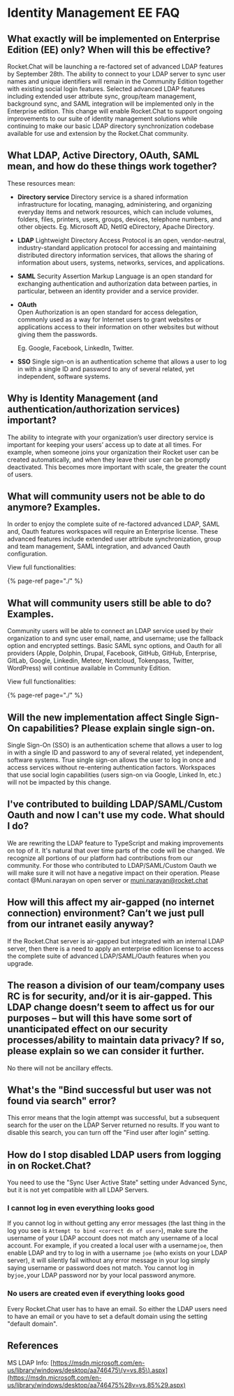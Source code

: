 # Identity Management EE FAQ

## What exactly will be implemented on Enterprise Edition \(EE\) only? When will this be effective?

Rocket.Chat will be launching a re-factored set of advanced LDAP features by September 28th. The ability to connect to your LDAP server to sync user names and unique identifiers will remain in the Community Edition together with existing social login features.  Selected advanced LDAP features including extended user attribute sync, group/team management, background sync, and SAML integration will be implemented only in the Enterprise edition.  This change will enable Rocket.Chat to support ongoing improvements to our suite of identity management solutions while continuing to make our basic LDAP directory synchronization codebase available for use and extension by the Rocket.Chat community.

## What LDAP, Active Directory, OAuth, SAML mean, and how do these things work together?

These resources mean:

* **Directory service** Directory service is a shared information infrastructure for locating, managing, administering, and organizing everyday items and network resources, which can include volumes, folders, files, printers, users, groups, devices, telephone numbers, and other objects. Eg. Microsoft AD, NetIQ eDirectory, Apache Directory.
* **LDAP** Lightweight Directory Access Protocol is an open, vendor-neutral, industry-standard application protocol for accessing and maintaining distributed directory information services, that allows the sharing of information about users, systems, networks, services, and applications.
* **SAML** Security Assertion Markup Language is an open standard for exchanging authentication and authorization data between parties, in particular, between an identity provider and a service provider.
* **OAuth**  
  Open Authorization is an open standard for access delegation, commonly used as a way for Internet users to grant websites or applications access to their information on other websites but without giving them the passwords.

  Eg. Google, Facebook, LinkedIn, Twitter.

* **SSO** Single sign-on is an authentication scheme that allows a user to log in with a single ID and password to any of several related, yet independent, software systems.

## Why is Identity Management \(and authentication/authorization services\) important?

The ability to integrate with your organization’s user directory service is important for keeping your users’ access up to date at all times.  For example, when someone joins your organization their Rocket user can be created automatically, and when they leave their user can be promptly deactivated.   This becomes more important with scale, the greater the count of users.

## What will community users not be able to do anymore? Examples.

In order to enjoy the complete suite of re-factored advanced LDAP, SAML and, Oauth features workspaces will require an Enterprise license.  These advanced features include extended user attribute synchronization, group and team management, SAML integration, and advanced Oauth configuration.

View full functionalities:

{% page-ref page="./" %}

## What will community users still be able to do? Examples.

Community users will be able to connect an LDAP service used by their organization to and sync user email, name, and username; use the fallback option and encrypted settings. Basic SAML sync options, and Oauth for all providers \(Apple, Dolphin, Drupal, Facebook, GitHub, GitHub, Enterprise, GitLab, Google, Linkedin, Meteor, Nextcloud, Tokenpass, Twitter, WordPress\) will continue available in Community Edition.  
  
View full functionalities:

{% page-ref page="./" %}

## Will the new implementation affect Single Sign-On capabilities? Please explain single sign-on.

Single Sign-On \(SSO\) is an authentication scheme that allows a user to log in with a single ID and password to any of several related, yet independent, software systems. True single sign-on allows the user to log in once and access services without re-entering authentication factors. Workspaces that use social login capabilities \(users sign-on via Google, Linked In, etc.\) will not be impacted by this change.  

## I've contributed to building LDAP/SAML/Custom Oauth and now I can't use my code. What should I do?

We are rewriting the LDAP feature to TypeScript and making improvements on top of it. It's natural that over time parts of the code will be changed. We recognize all portions of our platform had contributions from our community. For those who contributed to LDAP/SAML/Custom Oauth we will make sure it will not have a negative impact on their operation. Please contact @Muni.narayan on open server or [muni.narayan@rocket.chat](mailto:muni.narayan@rocket.chat)

## How will this affect my air-gapped \(no internet connection\) environment? Can’t we just pull from our intranet easily anyway?

If the Rocket.Chat server is air-gapped but integrated with an internal LDAP server, then there is a need to apply an enterprise edition license to access the complete suite of  advanced LDAP/SAML/Oauth features when you upgrade.

## The reason a division of our team/company uses RC is for security, and/or it is air-gapped. This LDAP change doesn’t seem to affect us for our purposes – but will this have some sort of unanticipated effect on our security processes/ability to maintain data privacy? If so, please explain so we can consider it further.

No there will not be ancillary effects.

## What's the "Bind successful but user was not found via search" error?

This error means that the login attempt was successful, but a subsequent search for the user on the LDAP Server returned no results. If you want to disable this search, you can turn off the "Find user after login" setting.

## How do I stop disabled LDAP users from logging in on Rocket.Chat?

You need to use the "Sync User Active State" setting under Advanced Sync, but it is not yet compatible with all LDAP Servers.

### I cannot log in even everything looks good

If you cannot log in without getting any error messages \(the last thing in the log you see is `Attempt to bind <correct dn of user>`\), make sure the username of your LDAP account does not match any username of a local account. For example, if you created a local user with a username`joe`, then enable LDAP and try to log in with a username `joe` \(who exists on your LDAP server\), it will silently fail without any error message in your log simply saying username or password does not match. You cannot log in by`joe,`your LDAP password nor by your local password anymore.

### No users are created even if everything looks good

Every Rocket.Chat user has to have an email. So either the LDAP users need to have an email or you have to set a default domain using the setting "default domain".

## References

MS LDAP Info: [https://msdn.microsoft.com/en-us/library/windows/desktop/aa746475\(v=vs.85\).aspx](https://msdn.microsoft.com/en-us/library/windows/desktop/aa746475%28v=vs.85%29.aspx)

